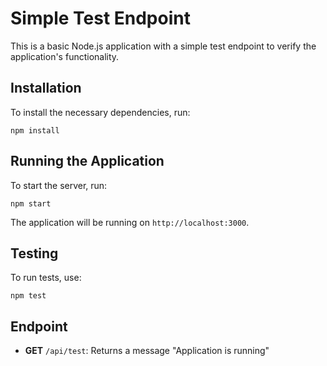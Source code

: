 # Simple Test Endpoint

This is a basic Node.js application with a simple test endpoint to verify the application's functionality.

## Installation

To install the necessary dependencies, run:

```
npm install
```

## Running the Application

To start the server, run:

```
npm start
```

The application will be running on `http://localhost:3000`.

## Testing

To run tests, use:

```
npm test
```

## Endpoint

- **GET** `/api/test`: Returns a message "Application is running"
